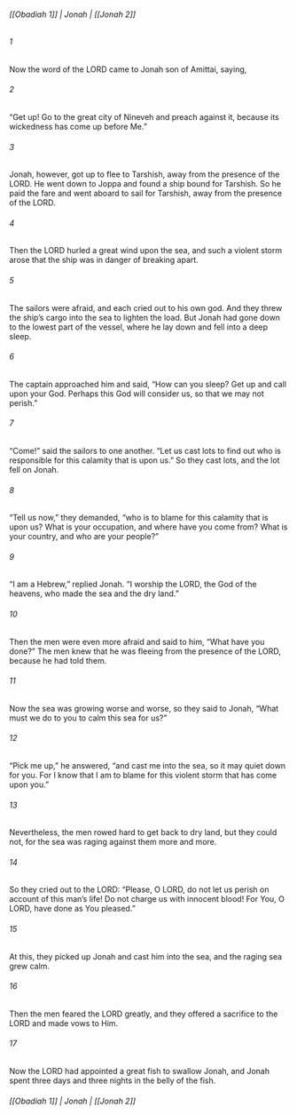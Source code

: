 ###### [[Obadiah 1]] | Jonah | [[Jonah 2]]

###### 1
Now the word of the LORD came to Jonah son of Amittai, saying,
###### 2
“Get up! Go to the great city of Nineveh and preach against it, because its wickedness has come up before Me.”
###### 3
Jonah, however, got up to flee to Tarshish, away from the presence of the LORD. He went down to Joppa and found a ship bound for Tarshish. So he paid the fare and went aboard to sail for Tarshish, away from the presence of the LORD.
###### 4
Then the LORD hurled a great wind upon the sea, and such a violent storm arose that the ship was in danger of breaking apart.
###### 5
The sailors were afraid, and each cried out to his own god. And they threw the ship’s cargo into the sea to lighten the load. But Jonah had gone down to the lowest part of the vessel, where he lay down and fell into a deep sleep.
###### 6
The captain approached him and said, “How can you sleep? Get up and call upon your God. Perhaps this God will consider us, so that we may not perish.”
###### 7
“Come!” said the sailors to one another. “Let us cast lots to find out who is responsible for this calamity that is upon us.” So they cast lots, and the lot fell on Jonah.
###### 8
“Tell us now,” they demanded, “who is to blame for this calamity that is upon us? What is your occupation, and where have you come from? What is your country, and who are your people?”
###### 9
“I am a Hebrew,” replied Jonah. “I worship the LORD, the God of the heavens, who made the sea and the dry land.”
###### 10
Then the men were even more afraid and said to him, “What have you done?” The men knew that he was fleeing from the presence of the LORD, because he had told them.
###### 11
Now the sea was growing worse and worse, so they said to Jonah, “What must we do to you to calm this sea for us?”
###### 12
“Pick me up,” he answered, “and cast me into the sea, so it may quiet down for you. For I know that I am to blame for this violent storm that has come upon you.”
###### 13
Nevertheless, the men rowed hard to get back to dry land, but they could not, for the sea was raging against them more and more.
###### 14
So they cried out to the LORD: “Please, O LORD, do not let us perish on account of this man’s life! Do not charge us with innocent blood! For You, O LORD, have done as You pleased.”
###### 15
At this, they picked up Jonah and cast him into the sea, and the raging sea grew calm.
###### 16
Then the men feared the LORD greatly, and they offered a sacrifice to the LORD and made vows to Him.
###### 17
Now the LORD had appointed a great fish to swallow Jonah, and Jonah spent three days and three nights in the belly of the fish.

###### [[Obadiah 1]] | Jonah | [[Jonah 2]]
